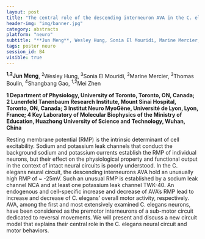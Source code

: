 ```yaml
---
layout: post
title: "The central role of the descending interneuron AVA in the C. elegans motor circuit"
header-img: "img/banner.jpg"
category: abstracts
platform: "neuro"
subtitle: "**Jun Meng**, Wesley Hung, Sonia El Mouridi, Marine Mercier, Thomas Boulin, Shangbang Gao, Mei Zhen"
tags: poster neuro
session_id: B4
visible: true
---
```

**<sup>1,2</sup>Jun Meng**, <sup>2</sup>Wesley Hung, <sup>3</sup>Sonia El Mouridi, <sup>3</sup>Marine Mercier, <sup>3</sup>Thomas Boulin, <sup>4</sup>Shangbang Gao, <sup>1,2</sup>Mei Zhen

__1 Department of Physiology, University of Toronto, Toronto, ON, Canada; 2  Lunenfeld Tanenbaum Research Institute, Mount Sinai Hospital, Toronto, ON, Canada; 3 Institut Neuro MyoGène, Université de Lyon, Lyon, France; 4  Key Laboratory of Molecular Biophysics of the Ministry of Education, Huazhong University of Science and Technology, Wuhan, China__

Resting membrane potential (RMP) is the intrinsic determinant of cell excitability. Sodium and potassium leak channels that conduct the background sodium and potassium currents establish the RMP of individual neurons, but their effect on the physiological property and functional output in the context of intact neural circuits is poorly understood.
In the C. elegans neural circuit, the descending interneurons AVA hold an unusually high RMP of ~ -25mV. Such an unusual RMP is established by a sodium leak channel NCA and at least one potassium leak channel TWK-40. An endogenous and cell-specific increase and decrease of AVA’s RMP lead to increase and decrease of C. elegans’ overall motor activity, respectively.
AVA, among the first and most extensively examined C. elegans neurons, have been considered as the premotor interneurons of a sub-motor circuit dedicated to reversal movements. We will present and discuss a new circuit model that explains their central role in the C. elegans neural circuit and motor behaviors.



